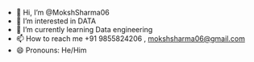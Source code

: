- 👋 Hi, I’m @MokshSharma06
- 👀 I’m interested in DATA
- 🌱 I’m currently learning Data engineering
- 📫 How to reach me +91 9855824206 , mokshsharma06@gmail.com
- 😄 Pronouns: He/Him

